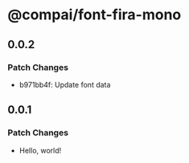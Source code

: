 # @compai/font-fira-mono

## 0.0.2

### Patch Changes

- b971bb4f: Update font data

## 0.0.1

### Patch Changes

- Hello, world!
